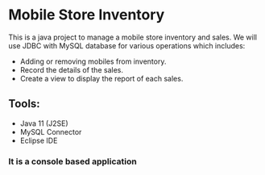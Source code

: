 # Mobile Store Inventory

This is a java project to manage a mobile store inventory and sales. We will use JDBC with MySQL database for various operations which includes:
* Adding or removing mobiles from inventory.
* Record the details of the sales.
* Create a view to display the report of each sales.

## Tools:
* Java 11 (J2SE)
* MySQL Connector
* Eclipse IDE

### It is a console based application

